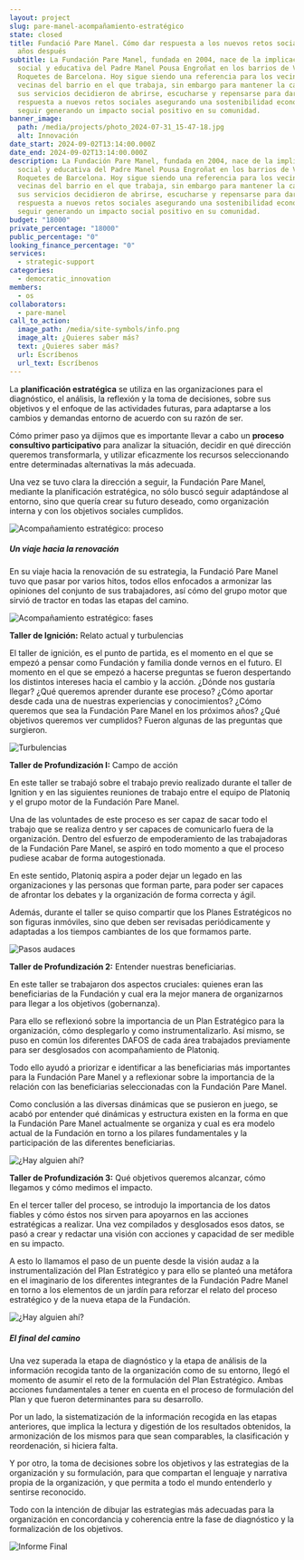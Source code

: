 ```yaml
---
layout: project
slug: pare-manel-acompañamiento-estratégico
state: closed
title: Fundació Pare Manel. Cómo dar respuesta a los nuevos retos sociales 20
  años después
subtitle: La Fundación Pare Manel, fundada en 2004, nace de la implicación
  social y educativa del Padre Manel Pousa Engroñat en los barrios de Verdún-Les
  Roquetes de Barcelona. Hoy sigue siendo una referencia para los vecinos y
  vecinas del barrio en el que trabaja, sin embargo para mantener la calidad de
  sus servicios decidieron de abrirse, escucharse y repensarse para dar
  respuesta a nuevos retos sociales asegurando una sostenibilidad económica y
  seguir generando un impacto social positivo en su comunidad.
banner_image:
  path: /media/projects/photo_2024-07-31_15-47-18.jpg
  alt: Innovación
date_start: 2024-09-02T13:14:00.000Z
date_end: 2024-09-02T13:14:00.000Z
description: La Fundación Pare Manel, fundada en 2004, nace de la implicación
  social y educativa del Padre Manel Pousa Engroñat en los barrios de Verdún-Les
  Roquetes de Barcelona. Hoy sigue siendo una referencia para los vecinos y
  vecinas del barrio en el que trabaja, sin embargo para mantener la calidad de
  sus servicios decidieron de abrirse, escucharse y repensarse para dar
  respuesta a nuevos retos sociales asegurando una sostenibilidad económica y
  seguir generando un impacto social positivo en su comunidad.
budget: "18000"
private_percentage: "18000"
public_percentage: "0"
looking_finance_percentage: "0"
services:
  - strategic-support
categories:
  - democratic_innovation
members:
  - os
collaborators:
  - pare-manel
call_to_action:
  image_path: /media/site-symbols/info.png
  image_alt: ¿Quieres saber más?
  text: ¿Quieres saber más?
  url: Escríbenos
  url_text: Escríbenos
---
```

La **planificación estratégica** se utiliza en las organizaciones para el diagnóstico, el análisis, la reflexión y la toma de decisiones, sobre sus objetivos y el enfoque de las actividades futuras, para adaptarse a los cambios y demandas entorno de acuerdo con su razón de ser.

Cómo primer paso ya dijimos que es importante llevar a cabo un **proceso consultivo participativo** para analizar la situación, decidir en qué dirección queremos transformarla, y utilizar eficazmente los recursos seleccionando entre determinadas alternativas la más adecuada.

Una vez se tuvo clara la dirección a seguir, la Fundación Pare Manel, mediante la planificación estratégica, no sólo buscó seguir adaptándose al entorno, sino que quería crear su futuro deseado, como organización interna y con los objetivos sociales cumplidos.

![Acompañamiento estratégico: proceso](/media/captura-de-pantalla-2024-09-02-a-las-17.19.02.png "Acompañamiento estratégico: proceso")

##### Un viaje hacia la renovación

En su viaje hacia la renovación de su estrategia, la Fundació Pare Manel tuvo que pasar por varios hitos, todos ellos enfocados a armonizar las opiniones del conjunto de sus trabajadores, así cómo del grupo motor que sirvió de tractor en todas las etapas del camino.

![Acompañamiento estratégico: fases](/media/captura-de-pantalla-2024-09-03-a-las-15.59.01.png "Acompañamiento estratégico: fases")

**Taller de Ignición:** Relato actual y turbulencias

El taller de ignición, es el punto de partida, es el momento en el que se empezó a pensar como Fundación y familia donde vernos en el futuro. El momento en el que se empezó a hacerse preguntas se fueron despertando los distintos intereses hacia el cambio y la acción. ¿Dónde nos gustaría llegar? ¿Qué queremos aprender durante ese proceso? ¿Cómo aportar desde cada una de nuestras experiencias y conocimientos? ¿Cómo queremos que sea la Fundación Pare Manel en los próximos años? ¿Qué objetivos queremos ver cumplidos? Fueron algunas de las preguntas que surgieron.

![Turbulencias](/media/captura-de-pantalla-2024-09-04-a-las-10.57.02.png "Turbulencias")

**Taller de Profundización I:** Campo de acción

En este taller se trabajó sobre el trabajo previo realizado durante el taller de Ignition y en las siguientes reuniones de trabajo entre el equipo de Platoniq y el grupo motor de la Fundación Pare Manel.

Una de las voluntades de este proceso es ser capaz de sacar todo el trabajo que se realiza dentro y ser capaces de comunicarlo fuera de la organización. Dentro del esfuerzo de empoderamiento de las trabajadoras de la Fundación Pare Manel, se aspiró en todo momento a que el proceso pudiese acabar de forma autogestionada.

En este sentido, Platoniq aspira a poder dejar un legado en las organizaciones y las personas que forman parte, para poder ser capaces de afrontar los debates y la organización de forma correcta y ágil.

Además, durante el taller se quiso compartir que los Planes Estratégicos no son figuras inmóviles, sino que deben ser revisadas periódicamente y adaptadas a los tiempos cambiantes de los que formamos parte.

![Pasos audaces](/media/captura-de-pantalla-2024-09-04-a-las-10.45.37.png "Pasos audaces")

**Taller de Profundización 2:** Entender nuestras beneficiarias. 

En este taller se trabajaron dos aspectos cruciales: quienes eran las beneficiarias de la Fundación y cual era la mejor manera de organizarnos para llegar a los objetivos (gobernanza).

Para ello se reflexionó sobre la importancia de un Plan Estratégico para la organización, cómo desplegarlo y como instrumentalizarlo. Así mismo, se puso en común los diferentes DAFOS de cada área trabajados previamente para ser desglosados ​​con acompañamiento de Platoniq.

Todo ello ayudó a priorizar e identificar a las beneficiarias más importantes para la Fundación Pare Manel y a reflexionar sobre la importancia de la relación con las beneficiarias seleccionadas con la Fundación Pare Manel.

Como conclusión a las diversas dinámicas que se pusieron en juego, se acabó por entender qué dinámicas y estructura existen en la forma en que la Fundación Pare Manel actualmente se organiza y cual es era modelo actual de la Fundación en torno a los pilares fundamentales y la participación de las diferentes beneficiarias.

![¿Hay alguien ahí?](/media/captura-de-pantalla-2024-09-02-a-las-17.12.20.png "¿Hay alguien ahí?")

**Taller de Profundización 3:** Qué objetivos queremos alcanzar, cómo llegamos y cómo medimos el impacto.

En el tercer taller del proceso, se introdujo la importancia de los datos fiables y cómo éstos nos sirven para apoyarnos en las acciones estratégicas a realizar. Una vez compilados y desglosados esos datos, se pasó a crear y redactar una visión con acciones y capacidad de ser medible en su impacto.

A esto lo llamamos el paso de un puente desde la visión audaz a la instrumentalización del Plan Estratégico y para ello se planteó una metáfora en el imaginario de los diferentes integrantes de la Fundación Padre Manel en torno a los elementos de un jardín para reforzar el relato del proceso estratégico y de la nueva etapa de la Fundación.

![¿Hay alguien ahí?](/media/captura-de-pantalla-2024-09-03-a-las-16.05.15.png "¿Hay alguien ahí?")

##### El final del camino

Una vez superada la etapa de diagnóstico y la etapa de análisis de la información recogida tanto de la organización como de su entorno, llegó el momento de asumir el reto de la formulación del Plan Estratégico. Ambas acciones fundamentales a tener en cuenta en el proceso de formulación del Plan y que fueron determinantes para su desarrollo.

Por un lado, la sistematización de la información recogida en las etapas anteriores, que implica la lectura y digestión de los resultados obtenidos, la armonización de los mismos para que sean comparables, la clasificación y reordenación, si hiciera falta.

Y por otro, la toma de decisiones sobre los objetivos y las estrategias de la organización y su formulación, para que compartan el lenguaje y narrativa propia de la organización, y que permita a todo el mundo entenderlo y sentirse reconocido.

Todo con la intención de dibujar las estrategias más adecuadas para la organización en concordancia y coherencia entre la fase de diagnóstico y la formalización de los objetivos.

![Informe Final](/media/photo_2024-07-31_15-47-06.jpg "Informe Final")
